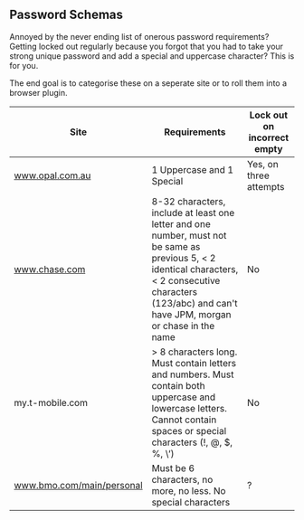 ## Password Schemas ##

Annoyed by the never ending list of onerous password requirements? Getting locked out regularly because you forgot that you had to take your strong unique password and add a special and uppercase character? This is for you.

The end goal is to categorise these on a seperate site or to roll them into a browser plugin.

| Site  | Requirements | Lock out on incorrect empty |
|---|---|---|
| www.opal.com.au  | 1 Uppercase and 1 Special   | Yes, on three attempts |
| www.chase.com | 8-32 characters, include at least one letter and one number, must not be same as previous 5, < 2 identical characters, < 2 consecutive characters (123/abc) and can't have JPM, morgan or chase in the name | No |
| my.t-mobile.com | > 8 characters long. Must contain letters and numbers. Must contain both uppercase and lowercase letters. Cannot contain spaces or special characters (!, @, $, %, \‘) | No |
| www.bmo.com/main/personal | Must be 6 characters, no more, no less. No special characters | ? |
